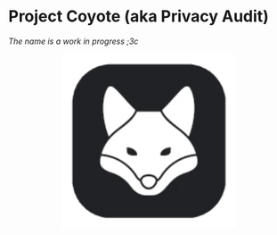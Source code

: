 # Project Coyote (aka Privacy Audit)
*The name is a work in progress ;3c*

<p align="center">
    <picture>
      <img src="app/src/main/res/mipmap-xxxhdpi/ic_launcher.webp" width="312px" />
    </picture>
</p>
